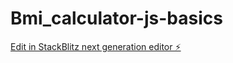 # Bmi_calculator-js-basics

[Edit in StackBlitz next generation editor ⚡️](https://stackblitz.com/~/github.com/Aditya-1510/Bmi_calculator-js-basics)